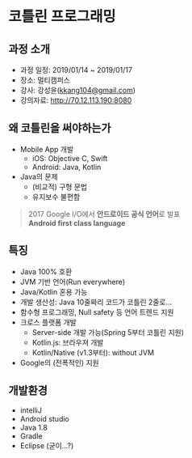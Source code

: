 # 코틀린 프로그래밍

## 과정 소개

* 과정 일정: 2019/01/14 ~ 2019/01/17
* 장소: 멀티캠퍼스
* 강사: 강성윤(kkang104@gmail.com)
* 강의자료: http://70.12.113.190:8080

## 왜 코틀린을 써야하는가

* Mobile App 개발
  * iOS: Objective C, Swift
  * Android: Java, Kotlin
* Java의 문제
  * (비교적) 구형 문법
  * 유지보수 불편함

> 2017 Google I/O에서 **안드로이드 공식 언어**로 발표  
> **Android first class language**

## 특징

* Java 100% 호환
* JVM 기반 언어(Run everywhere)
* Java/Kotlin 혼용 가능
* 개발 생산성: Java 10줄짜리 코드가 코틀린 2줄로...
* 함수형 프로그래밍, Null safety 등 언어 트렌드 지원
* 크로스 플랫폼 개발
  * Server-side 개발 가능(Spring 5부터 코틀린 지원)
  * Kotlin.js: 브라우져 개발
  * Kotlin/Native (v1.3부터): without JVM
* Google의 (전폭적인) 지원

## 개발환경

* intelliJ
* Android studio
* Java 1.8
* Gradle
* Eclipse (굳이...?)